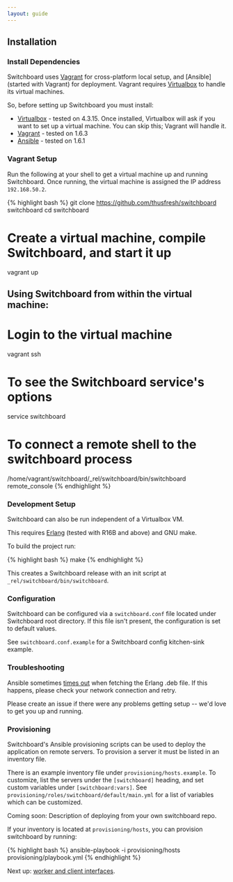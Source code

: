 ```yaml
---
layout: guide
---
```


## Installation

### Install Dependencies

Switchboard uses [Vagrant](vagrantup.com) for cross-platform local
setup, and [Ansible](started with Vagrant) for deployment. Vagrant
requires [Virtualbox](https://www.virtualbox.org/) to handle its
virtual machines.

So, before setting up Switchboard you must install:

- [Virtualbox](https://www.virtualbox.org/wiki/Downloads) - tested
  on 4.3.15. Once installed, Virtualbox will ask if you want to set
  up a virtual machine. You can skip this; Vagrant will handle it.
- [Vagrant](https://docs.vagrantup.com/v2/installation/index.html) -
  tested on 1.6.3
- [Ansible](http://docs.ansible.com/intro_installation.html) -
  tested on 1.6.1

### Vagrant Setup

Run the following at your shell to get a virtual machine up and
running Switchboard. Once running, the virtual machine is assigned
the IP address `192.168.50.2`.

{% highlight bash %}
git clone https://github.com/thusfresh/switchboard switchboard
cd switchboard
# Create a virtual machine, compile Switchboard, and start it up
vagrant up

## Using Switchboard from within the virtual machine:
# Login to the virtual machine
vagrant ssh
# To see the Switchboard service's options
service switchboard
# To connect a remote shell to the switchboard process
/home/vagrant/switchboard/_rel/switchboard/bin/switchboard remote_console
{% endhighlight %}

### Development Setup

Switchboard can also be run independent of a Virtualbox VM.

This requires
[Erlang](http://docs.basho.com/riak/1.2.1/tutorials/installation/Installing-Erlang/)
(tested with R16B and above) and GNU make.

To build the project run:

{% highlight bash %}
make
{% endhighlight %}

This creates a Switchboard release with an init script at
`_rel/switchboard/bin/switchboard`.

### Configuration

Switchboard can be configured via a `switchboard.conf` file located
under Switchboard root directory. If this file isn't present, the
configuration is set to default values.

See `switchboard.conf.example` for a Switchboard config kitchen-sink
example.

### Troubleshooting

Ansible sometimes
[times out](https://github.com/ansible/ansible/issues/6751) when
fetching the Erlang .deb file. If this happens, please check your
network connection and retry.

Please create an issue if there were any problems getting setup --
we'd love to get you up and running.

### Provisioning

Switchboard's Ansible provisioning scripts can be used to deploy the
application on remote servers. To provision a server it must be
listed in an inventory file.

There is an example inventory file under `provisioning/hosts.example`.
To customize, list the servers under the `[switchboard]` heading,
and set custom variables under `[switchboard:vars]`. See
`provisioning/roles/switchboard/default/main.yml` for a list
of variables which can be customized.

Coming soon: Description of deploying from your own switchboard repo.

If your inventory is located at `provisioning/hosts`, you can
provision switchboard by running:

{% highlight bash %}
ansible-playbook -i provisioning/hosts provisioning/playbook.yml
{% endhighlight %}

Next up:
[worker and client interfaces]({{site.baseurl}}/interfaces).
